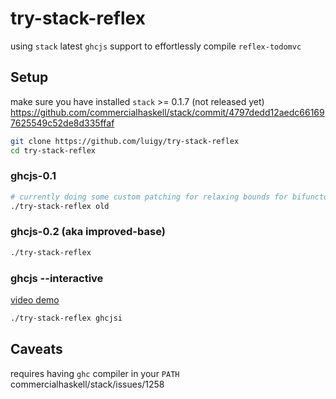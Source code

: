 # try-stack-reflex

using `stack` latest `ghcjs` support to effortlessly compile `reflex-todomvc` 


## Setup

make sure you have installed `stack` >= 0.1.7 (not released yet) https://github.com/commercialhaskell/stack/commit/4797dedd12aedc661697625549c52de8d335ffaf

``` sh
git clone https://github.com/luigy/try-stack-reflex
cd try-stack-reflex
```


### ghcjs-0.1

```sh
# currently doing some custom patching for relaxing bounds for bifunctor package
./try-stack-reflex old
```

### ghcjs-0.2 (aka improved-base)

```sh
./try-stack-reflex
```

### ghcjs --interactive
[video demo](https://cldup.com/K4Ub9rOl9V.mp4)
```sh
./try-stack-reflex ghcjsi
```

## Caveats

requires having `ghc` compiler in your `PATH` commercialhaskell/stack/issues/1258
